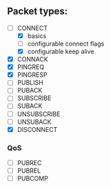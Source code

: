 ## Packet types:

- [ ] CONNECT
  - [x] basics
  - [ ] configurable connect flags
  - [x] configurable keep alive
- [x] CONNACK
- [x] PINGREQ
- [x] PINGRESP
- [ ] PUBLISH
- [ ] PUBACK
- [ ] SUBSCRIBE
- [ ] SUBACK
- [ ] UNSUBSCRIBE
- [ ] UNSUBACK
- [x] DISCONNECT

### QoS
- [ ] PUBREC
- [ ] PUBREL
- [ ] PUBCOMP